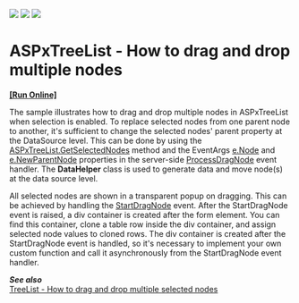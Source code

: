 <!-- default badges list -->
![](https://img.shields.io/endpoint?url=https://codecentral.devexpress.com/api/v1/VersionRange/128548129/16.2.5%2B)
[![](https://img.shields.io/badge/Open_in_DevExpress_Support_Center-FF7200?style=flat-square&logo=DevExpress&logoColor=white)](https://supportcenter.devexpress.com/ticket/details/T501420)
[![](https://img.shields.io/badge/📖_How_to_use_DevExpress_Examples-e9f6fc?style=flat-square)](https://docs.devexpress.com/GeneralInformation/403183)
<!-- default badges end -->
# ASPxTreeList - How to drag and drop multiple nodes
<!-- run online -->
**[[Run Online]](https://codecentral.devexpress.com/t501420/)**
<!-- run online end -->


The sample illustrates how to drag and drop multiple nodes in ASPxTreeList when selection is enabled. To replace selected nodes from one parent node to another, it's sufficient to change the selected nodes' parent property at the DataSource level. This can be done by using the [ASPxTreeList.GetSelectedNodes](https://documentation.devexpress.com/AspNet/DevExpress.Web.ASPxTreeList.ASPxTreeList.GetSelectedNodes.method(DZAdlg)) method and the EventArgs [e.Node](https://documentation.devexpress.com/AspNet/DevExpress.Web.ASPxTreeList.TreeListNodeEventArgs.Node.property) and [e.NewParentNode](https://documentation.devexpress.com/AspNet/DevExpress.Web.ASPxTreeList.TreeListNodeDragEventArgs.NewParentNode.property) properties in the server-side [ProcessDragNode](https://documentation.devexpress.com/AspNet/DevExpress.Web.ASPxTreeList.ASPxTreeList.ProcessDragNode.event) event handler. The **DataHelper** class is used to generate data and move node(s) at the data source level.

All selected nodes are shown in a transparent popup on dragging. This can be achieved by handling the [StartDragNode](https://documentation.devexpress.com/AspNet/DevExpress.Web.ASPxTreeList.Scripts.ASPxClientTreeList.StartDragNode.event) event. After the StartDragNode event is raised, a div container is created after the form element. You can find this container, clone a table row inside the div container, and assign selected node values to cloned rows. The div container is created after the StartDragNode event is handled, so it's necessary to implement your own custom function and call it asynchronously from the StartDragNode event handler.

***See also*** <br />
[TreeList - How to drag and drop multiple selected nodes](https://github.com/DevExpress-Examples/TreeList-How-to-drag-and-drop-multiple-selected-nodes)
